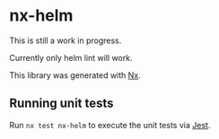 # nx-helm

This is still a work in progress.

Currently only helm lint will work.

This library was generated with [Nx](https://nx.dev).

## Running unit tests

Run `nx test nx-helm` to execute the unit tests via [Jest](https://jestjs.io).

